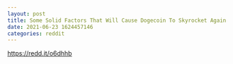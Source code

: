 ```yaml
--- 
layout: post 
title: Some Solid Factors That Will Cause Dogecoin To Skyrocket Again 
date: 2021-06-23 1624457146 
categories: reddit 
--- 
```

https://redd.it/o6dhhb